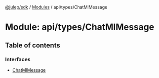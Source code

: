 [@julep/sdk](../README.md) / [Modules](../modules.md) / api/types/ChatMlMessage

# Module: api/types/ChatMlMessage

## Table of contents

### Interfaces

- [ChatMlMessage](../interfaces/api_types_ChatMlMessage.ChatMlMessage.md)
